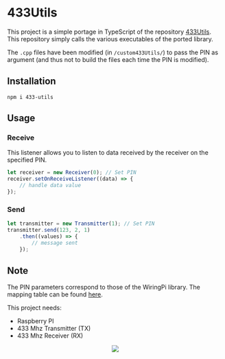 # 433Utils

This project is a simple portage in TypeScript of the repository [433Utils](https://github.com/ninjablocks/433Utils).
This repository simply calls the various executables of the ported library.

The `.cpp` files have been modified (in `/custom433Utils/`) to pass the PIN as argument (and thus not to build the files each time the PIN is modified).

## Installation

```
npm i 433-utils
```

## Usage

### Receive

This listener allows you to listen to data received by the receiver on the specified PIN.

```typescript
let receiver = new Receiver(0); // Set PIN
receiver.setOnReceiveListener((data) => {
    // handle data value
});
```

### Send

```typescript
let transmitter = new Transmitter(1); // Set PIN
transmitter.send(123, 2, 1)
    .then((values) => {
        // message sent
    });
```

## Note

The PIN parameters correspond to those of the WiringPi library. The mapping table can be found [here](http://wiringpi.com/wp-content/uploads/2013/03/pins.pdf).

This project needs:

- Raspberry PI
- 433 Mhz Transmitter (TX)
- 433 Mhz Receiver (RX)

<p align="center">
  <img src="https://github.com/baudev/433Utils/blob/master/schema.png?raw=true">
</p>